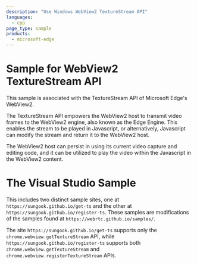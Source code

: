 ```yaml
---
description: "Use Windows WebView2 TextureStream API"
languages: 
  - cpp
page_type: sample
products: 
  - microsoft-edge
---
```

# Sample for WebView2 TextureStream API

This sample is associated with the TextureStream API of Microsoft Edge's WebView2.

The TextureStream API empowers the WebView2 host to transmit video frames to the WebView2 engine, also known as the Edge Engine. 
This enables the stream to be played in Javascript, or alternatively, Javascript can modify the stream and return it to the WebView2 host.

The WebView2 host can persist in using its current video capture and editing code, and it can be utilized to play the video 
within the Javascript in the WebView2 content.

# The Visual Studio Sample

This includes two distinct sample sites, one at `https://sungook.github.io/get-ts` and the other at `https://sungook.github.io/register-ts`. 
These samples are modifications of the samples found at `https://webrtc.github.io/samples/`.

The site `https://sungook.github.io/get-ts` supports only the `chrome.webview.getTextureStream` API, 
while `https://sungook.github.io/register-ts` supports both `chrome.webview.getTextureStream` and `chrome.webview.registerTextureStream` APIs.
